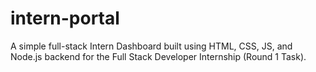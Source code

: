 # intern-portal
A simple full-stack Intern Dashboard built using HTML, CSS, JS, and Node.js backend for the Full Stack Developer Internship (Round 1 Task).
